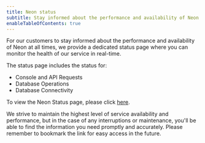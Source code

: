 ```yaml
---
title: Neon status
subtitle: Stay informed about the performance and availability of Neon
enableTableOfContents: true
---
```


For our customers to stay informed about the performance and availability of Neon at all times, we provide a dedicated status page where you can monitor the health of our service in real-time.

The status page includes the status for:

- Console and API Requests
- Database Operations
- Database Connectivity

To view the Neon Status page, please click [here](https://neonstatus.com/).

We strive to maintain the highest level of service availability and performance, but in the case of any interruptions or maintenance, you'll be able to find the information you need promptly and accurately. Please remember to bookmark the link for easy access in the future.
